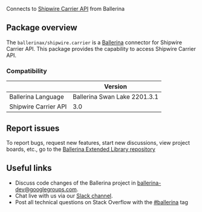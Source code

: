 Connects to [Shipwire Carrier API](https://www.shipwire.com/developers/carrier/) from Ballerina

## Package overview
The `ballerinax/shipwire.carrier` is a [Ballerina](https://ballerina.io/) connector for Shipwire Carrier API.
This package provides the capability to access Shipwire Carrier API.

### Compatibility
|                                   | Version                         |
|-----------------------------------|---------------------------------|
| Ballerina Language                | Ballerina Swan Lake 2201.3.1      | 
| Shipwire Carrier API              | 3.0                             |

## Report issues
To report bugs, request new features, start new discussions, view project boards, etc., go to the [Ballerina Extended Library repository](https://github.com/ballerina-platform/ballerina-extended-library)

## Useful links
- Discuss code changes of the Ballerina project in [ballerina-dev@googlegroups.com](mailto:ballerina-dev@googlegroups.com).
- Chat live with us via our [Slack channel](https://ballerina.io/community/slack/).
- Post all technical questions on Stack Overflow with the [#ballerina](https://stackoverflow.com/questions/tagged/ballerina) tag
